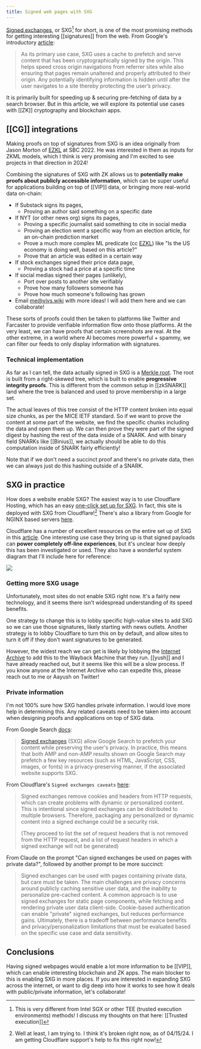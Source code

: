 ```yaml
---
title: Signed web pages with SXG
---
```

[Signed exchanges](https://wicg.github.io/webpackage/draft-yasskin-http-origin-signed-responses.html), or SXG[^2] for short, is one of the most promising methods for getting interesting [[signatures]] from the web. From Google's introductory [article](https://web.dev/articles/signed-exchanges):
> As its primary use case, SXG uses a cache to prefetch and serve content that has been cryptographically signed by the origin. This helps speed cross origin navigations from referrer sites while also ensuring that pages remain unaltered and properly attributed to their origin. Any potentially identifying information is hidden until after the user navigates to a site thereby protecting the user’s privacy.

It is primarily built for speeding up & securing pre-fetching of data by a search browser. But in this article, we will explore its potential use cases with [[ZK]] cryptography and blockchain apps.

## [[CG]] integrations
Making proofs on top of signatures from SXG is an idea originally from Jason Morton of [EZKL](https://ezkl.xyz) at SBC 2022. He was interested in them as inputs for ZKML models, which I think is very promising and I'm excited to see projects in that direction in 2024!

Combining the signatures of SXG with ZK allows us to **potentially make proofs about publicly accessible information**, which can be super useful for applications building on top of [[VIP]] data, or bringing more real-world data on-chain:

- If Substack signs its pages,
	- Proving an author said something on a specific date
- If NYT (or other news org) signs its pages,
	- Proving a specific journalist said something to cite in social media
	- Proving an election went a specific way from an election article, for an on-chain prediction market
	- Prove a much more complex ML predicate (cc [EZKL](https://ezkl.xyz)) like "Is the US economy is doing well, based on this article?"
	- Prove that an article was edited in a certain way
- If stock exchanges signed their price data page,
	- Proving a stock had a price at a specific time
- If social medias signed their pages (unlikely),
	- Port over posts to another site verifiably
	- Prove how many followers someone has
	- Prove how much someone's following has grown
- Email me@vivs.wiki with more ideas! I will add them here and we can collaborate!

These sorts of proofs could then be taken to platforms like Twitter and Farcaster to provide verifiable information flow onto those platforms. At the very least, we can have proofs that certain screenshots are real. At the other extreme, in a world where AI becomes more powerful + spammy, we can filter our feeds to only display information with signatures.

### Technical implementation
As far as I can tell, the data actually signed in SXG is a [Merkle root](https://datatracker.ietf.org/doc/html/draft-thomson-http-mice-03). The root is built from a right-skewed tree, which is built to enable **progressive integrity proofs**. This is different from the common setup in [[zkSNARK]] land where the tree is balanced and used to prove membership in a large set.

The actual leaves of this tree consist of the HTTP content broken into equal size chunks, as per the MICE IETF standard. So if we want to prove the content at some part of the website, we find the specific chunks including the data and open them up. We can then prove they were part of the signed digest by hashing the rest of the data inside of a SNARK. And with binary field SNARKs like [[Binius]], we actually should be able to do this computation inside of SNARK fairly efficiently!

Note that if we don't need a succinct proof and there's no private data, then we can always just do this hashing outside of a SNARK.

## SXG in practice
How does a website enable SXG? The easiest way is to use Cloudflare Hosting, which has an easy [one-click set up for SXG](https://developers.cloudflare.com/speed/optimization/other/signed-exchanges/enable-signed-exchange/). In fact, this site is deployed with SXG from Cloudflare![^1] There's also a library from Google for NGINX based servers [here](https://github.com/google/nginx-sxg-module).

Cloudflare has a number of excellent resources on the entire set up of SXG in this [article](https://blog.cloudflare.com/automatic-signed-exchanges/). One interesting use case they bring up is that signed payloads can **power completely off-line experiences**, but it's unclear how deeply this has been investigated or used. They also have a wonderful system diagram that I'll include here for reference:

![](http://blog.cloudflare.com/content/images/2021/09/image3-7.png)

### Getting more SXG usage
Unfortunately, most sites do not enable SXG right now. It's a fairly new technology, and it seems there isn't widespread understanding of its speed benefits.

One strategy to change this is to lobby specific high-value sites to add SXG so we can use those signatures, likely starting with news outlets. Another strategy is to lobby Cloudflare to turn this on by default, and allow sites to turn it off if they don't want signatures to be generated.

However, the widest reach we can get is likely by lobbying the [Internet Archive](archive.org) to add this to the Wayback Machine that they run. [[yush]] and I have already reached out, but it seems like this will be a slow process. If you know anyone at the Internet Archive who can expedite this, please reach out to me or Aayush on Twitter!

### Private information
I'm not 100% sure how SXG handles private information. I would love more help in determining this. Any related caveats need to be taken into account when designing proofs and applications on top of SXG data.

From Google Search [docs](https://developers.google.com/search/docs/appearance/signed-exchange): 
> [Signed exchanges](https://web.dev/signed-exchanges/) (SXG) allow Google Search to prefetch your content while preserving the user's privacy. In practice, this means that both AMP and non-AMP results shown on Google Search may prefetch a few key resources (such as HTML, JavaScript, CSS, images, or fonts) in a privacy-preserving manner, if the associated website supports SXG.

From Cloudflare's `Signed exchanges caveats` [here](https://developers.cloudflare.com/speed/optimization/other/signed-exchanges/signed-exchanges-caveats/):
> Signed exchanges remove cookies and headers from HTTP requests, which can create problems with dynamic or personalized content. This is intentional since signed exchanges can be distributed to multiple browsers. Therefore, packaging any personalized or dynamic content into a signed exchange could be a security risk.
> 
> (They proceed to list the set of request headers that is not removed from the HTTP request, and a list of request headers in which a signed exchange will not be generated)

From Claude on the prompt "Can signed exchanges be used on pages with private data?", followed by another prompt to be more succinct:
>Signed exchanges can be used with pages containing private data, but care must be taken. The main challenges are privacy concerns around publicly caching sensitive user data, and the inability to personalize pre-cached content. A common approach is to use signed exchanges for static page components, while fetching and rendering private user data client-side. Cookie-based authentication can enable "private" signed exchanges, but reduces performance gains. Ultimately, there is a tradeoff between performance benefits and privacy/personalization limitations that must be evaluated based on the specific use case and data sensitivity.

## Conclusions
Having signed webpages would enable a lot more information to be [[VIP]], which can enable interesting blockchain and ZK apps. The main blocker to this is enabling SXG in more places. If you are interested in expanding SXG across the internet, or want to dig deep into how it works to see how it deals with public/private information, let's collaborate!


[^1]: Well at least, I am trying to. I think it's broken right now, as of 04/15/24. I am getting Cloudflare support's help to fix this right now!
[^2]: This is very different from Intel SGX or other TEE (trusted execution environments) methods! I discuss my thoughts on that here: [[Trusted execution]]